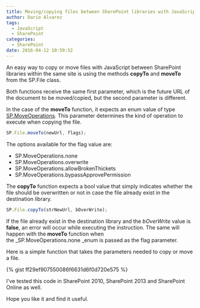 ```yaml
---
title: Moving/copying files between SharePoint libraries with JavaScript
author: Dario Alvarez
tags:
  - JavaScript
  - SharePoint
categories:
  - SharePoint
date: 2016-04-12 10:59:52
---
```


An easy way to copy or move files with JavaScript between SharePoint libraries within the same site is using the methods **copyTo** and **moveTo** from the SP.File class.

Both functions receive the same first parameter, which is the future URL of the document to be moved/copied, but the second parameter is different.

In the case of the **moveTo** function, it expects an enum value of type [SP.MoveOperations](https://msdn.microsoft.com/en-us/library/office/ee556657%28v=office.14%29.aspx). This parameter determines the kind of operation to execute when copying the file.

<!-- more -->
``` javascript
SP.File.moveTo(newUrl, flags);
```
The options available for the flag value are:

*   SP.MoveOperations.none
*   SP.MoveOperations.overwrite
*   SP.MoveOperations.allowBrokenThickets
*   SP.MoveOperations.bypassApprovePermission

The **copyTo** function expects a bool value that simply indicates whether the file should be overwritten or not in case the file already exist in the destination library.
``` javascript
SP.File.copyTo(strNewUrl, bOverWrite);
```
If the file already exist in the destination library and the _bOverWrite_ value is **false**, an error will occur while executing the instruction. The same will happen with the **moveTo** function when the _SP.MoveOperations.none _enum is passed as the flag parameter.

Here is a simple function that takes the parameters needed to copy or move a file. 

{% gist ff29ef907550086f6631d6f0d720e575 %}

I've tested this code in SharePoint 2010, SharePoint 2013 and SharePoint Online as well.

Hope you like it and find it useful.